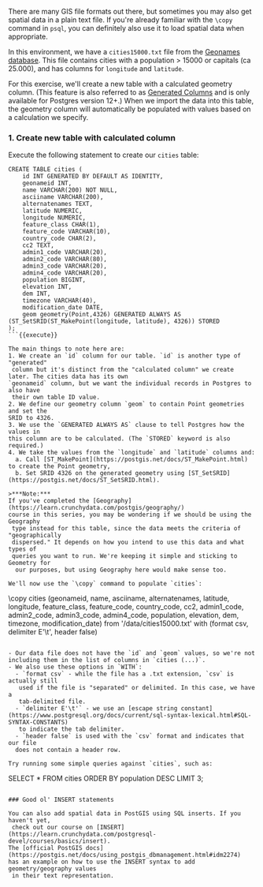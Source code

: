 There are many GIS file formats out there, but sometimes you may also get 
spatial data in a plain text file. If you're already familiar with the `\copy` 
command in `psql`, you can definitely also use it to load spatial data when 
appropriate.

In this environment, we have a `cities15000.txt` file from the [Geonames database](https://download.geonames.org/export/dump/).
 This file contains cities with a population > 15000 or capitals (ca 25.000), 
 and has columns for `longitude` and `latitude`.

For this exercise, we'll create a new table with a calculated geometry column. 
(This feature is also referred to as [Generated Columns](https://www.postgresql.org/docs/current/ddl-generated-columns.html)
 and is only available for Postgres version 12+.) When we import the data into 
 this table, the geometry column will automatically
 be populated with values based on a calculation we specify.

### 1. Create new table with calculated column

Execute the following statement to create our `cities` table:

```
CREATE TABLE cities (
    id INT GENERATED BY DEFAULT AS IDENTITY,
    geonameid INT,
    name VARCHAR(200) NOT NULL,
    asciiname VARCHAR(200),
    alternatenames TEXT,
    latitude NUMERIC,
    longitude NUMERIC,
    feature_class CHAR(1),
    feature_code VARCHAR(10),
    country_code CHAR(2),
    cc2 TEXT,
    admin1_code VARCHAR(20),
    admin2_code VARCHAR(80),
    admin3_code VARCHAR(20),
    admin4_code VARCHAR(20),
    population BIGINT,
    elevation INT,
    dem INT,
    timezone VARCHAR(40),
    modification_date DATE,
    geom geometry(Point,4326) GENERATED ALWAYS AS (ST_SetSRID(ST_MakePoint(longitude, latitude), 4326)) STORED
);
```{{execute}}

The main things to note here are:
1. We create an `id` column for our table. `id` is another type of "generated"
 column but it's distinct from the "calculated column" we create later. The cities data has its own 
`geonameid` column, but we want the individual records in Postgres to also have
 their own table ID value.
2. We define our geometry column `geom` to contain Point geometries and set the
SRID to 4326.
3. We use the `GENERATED ALWAYS AS` clause to tell Postgres how the values in 
this column are to be calculated. (The `STORED` keyword is also required.)
4. We take the values from the `longitude` and `latitude` columns and:  
  a. Call [ST_MakePoint](https://postgis.net/docs/ST_MakePoint.html) to create the Point geometry,  
  b. Set SRID 4326 on the generated geometry using [ST_SetSRID](https://postgis.net/docs/ST_SetSRID.html). 

>***Note:***
If you've completed the [Geography](https://learn.crunchydata.com/postgis/geography/) 
course in this series, you may be wondering if we should be using the Geography
 type instead for this table, since the data meets the criteria of "geographically 
 dispersed." It depends on how you intend to use this data and what types of 
 queries you want to run. We're keeping it simple and sticking to Geometry for
  our purposes, but using Geography here would make sense too.

We'll now use the `\copy` command to populate `cities`:

```
\copy cities (geonameid, name, asciiname, alternatenames, latitude, longitude, feature_class, feature_code, country_code, cc2, admin1_code, admin2_code, admin3_code, admin4_code, population, elevation, dem, timezone, modification_date) from '/data/cities15000.txt' with (format csv, delimiter E'\t', header false)
```{{execute}}

- Our data file does not have the `id` and `geom` values, so we're not 
including them in the list of columns in `cities (...)`.
- We also use these options in `WITH`:
  - `format csv` - while the file has a .txt extension, `csv` is actually still
   used if the file is "separated" or delimited. In this case, we have a 
   tab-delimited file.
  - `delimiter E'\t'` - we use an [escape string constant](https://www.postgresql.org/docs/current/sql-syntax-lexical.html#SQL-SYNTAX-CONSTANTS)
   to indicate the tab delimiter.
  - `header false` is used with the `csv` format and indicates that our file 
  does not contain a header row.

Try running some simple queries against `cities`, such as:

```
SELECT * FROM cities ORDER BY population DESC LIMIT 3;
```{{execute}}

### Good ol' INSERT statements

You can also add spatial data in PostGIS using SQL inserts. If you haven't yet,
 check out our course on [INSERT](https://learn.crunchydata.com/postgresql-devel/courses/basics/insert).
The [official PostGIS docs](https://postgis.net/docs/using_postgis_dbmanagement.html#idm2274) 
has an example on how to use the INSERT syntax to add geometry/geography values
 in their text representation.
